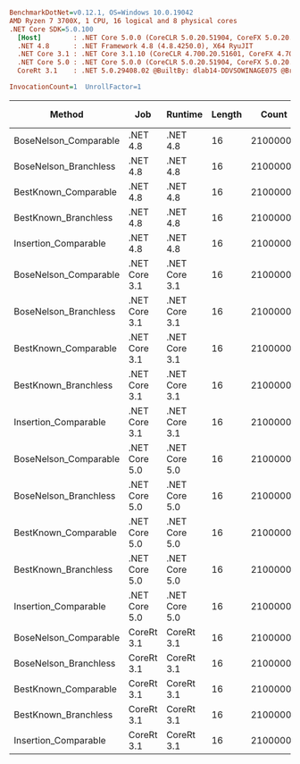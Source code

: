``` ini

BenchmarkDotNet=v0.12.1, OS=Windows 10.0.19042
AMD Ryzen 7 3700X, 1 CPU, 16 logical and 8 physical cores
.NET Core SDK=5.0.100
  [Host]        : .NET Core 5.0.0 (CoreCLR 5.0.20.51904, CoreFX 5.0.20.51904), X64 RyuJIT
  .NET 4.8      : .NET Framework 4.8 (4.8.4250.0), X64 RyuJIT
  .NET Core 3.1 : .NET Core 3.1.10 (CoreCLR 4.700.20.51601, CoreFX 4.700.20.51901), X64 RyuJIT
  .NET Core 5.0 : .NET Core 5.0.0 (CoreCLR 5.0.20.51904, CoreFX 5.0.20.51904), X64 RyuJIT
  CoreRt 3.1    : .NET 5.0.29408.02 @BuiltBy: dlab14-DDVSOWINAGE075 @Branch: master @Commit: 4ce1c21ac0d4d1a3b7f7a548214966f69ac9f199, X64 AOT

InvocationCount=1  UnrollFactor=1  

```
|                Method |           Job |       Runtime | Length |    Count |     Mean |   Error |  StdDev | Gen 0 | Gen 1 | Gen 2 | Allocated |
|---------------------- |-------------- |-------------- |------- |--------- |---------:|--------:|--------:|------:|------:|------:|----------:|
| BoseNelson_Comparable |      .NET 4.8 |      .NET 4.8 |     16 | 21000000 | 190.0 ms | 1.54 ms | 1.44 ms |     - |     - |     - |         - |
| BoseNelson_Branchless |      .NET 4.8 |      .NET 4.8 |     16 | 21000000 | 184.9 ms | 0.14 ms | 0.11 ms |     - |     - |     - |         - |
|  BestKnown_Comparable |      .NET 4.8 |      .NET 4.8 |     16 | 21000000 | 202.5 ms | 1.28 ms | 1.20 ms |     - |     - |     - |         - |
|  BestKnown_Branchless |      .NET 4.8 |      .NET 4.8 |     16 | 21000000 | 146.2 ms | 0.44 ms | 0.39 ms |     - |     - |     - |         - |
|  Insertion_Comparable |      .NET 4.8 |      .NET 4.8 |     16 | 21000000 | 291.8 ms | 1.98 ms | 1.75 ms |     - |     - |     - |         - |
| BoseNelson_Comparable | .NET Core 3.1 | .NET Core 3.1 |     16 | 21000000 | 187.2 ms | 0.52 ms | 0.44 ms |     - |     - |     - |         - |
| BoseNelson_Branchless | .NET Core 3.1 | .NET Core 3.1 |     16 | 21000000 | 192.0 ms | 0.12 ms | 0.10 ms |     - |     - |     - |         - |
|  BestKnown_Comparable | .NET Core 3.1 | .NET Core 3.1 |     16 | 21000000 | 199.7 ms | 0.61 ms | 0.57 ms |     - |     - |     - |         - |
|  BestKnown_Branchless | .NET Core 3.1 | .NET Core 3.1 |     16 | 21000000 | 156.4 ms | 0.32 ms | 0.27 ms |     - |     - |     - |         - |
|  Insertion_Comparable | .NET Core 3.1 | .NET Core 3.1 |     16 | 21000000 | 215.1 ms | 1.00 ms | 0.89 ms |     - |     - |     - |         - |
| BoseNelson_Comparable | .NET Core 5.0 | .NET Core 5.0 |     16 | 21000000 | 187.3 ms | 0.50 ms | 0.47 ms |     - |     - |     - |         - |
| BoseNelson_Branchless | .NET Core 5.0 | .NET Core 5.0 |     16 | 21000000 | 192.1 ms | 0.13 ms | 0.10 ms |     - |     - |     - |         - |
|  BestKnown_Comparable | .NET Core 5.0 | .NET Core 5.0 |     16 | 21000000 | 202.0 ms | 2.36 ms | 2.21 ms |     - |     - |     - |         - |
|  BestKnown_Branchless | .NET Core 5.0 | .NET Core 5.0 |     16 | 21000000 | 156.2 ms | 0.34 ms | 0.30 ms |     - |     - |     - |         - |
|  Insertion_Comparable | .NET Core 5.0 | .NET Core 5.0 |     16 | 21000000 | 225.3 ms | 2.05 ms | 1.92 ms |     - |     - |     - |         - |
| BoseNelson_Comparable |    CoreRt 3.1 |    CoreRt 3.1 |     16 | 21000000 | 186.2 ms | 0.23 ms | 0.19 ms |     - |     - |     - |         - |
| BoseNelson_Branchless |    CoreRt 3.1 |    CoreRt 3.1 |     16 | 21000000 | 185.0 ms | 0.16 ms | 0.13 ms |     - |     - |     - |         - |
|  BestKnown_Comparable |    CoreRt 3.1 |    CoreRt 3.1 |     16 | 21000000 | 198.9 ms | 0.61 ms | 0.57 ms |     - |     - |     - |         - |
|  BestKnown_Branchless |    CoreRt 3.1 |    CoreRt 3.1 |     16 | 21000000 | 147.6 ms | 0.36 ms | 0.32 ms |     - |     - |     - |         - |
|  Insertion_Comparable |    CoreRt 3.1 |    CoreRt 3.1 |     16 | 21000000 | 219.8 ms | 4.27 ms | 5.84 ms |     - |     - |     - |         - |

